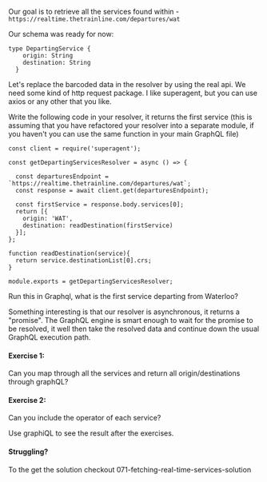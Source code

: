 Our goal is to retrieve all the services found within - `https://realtime.thetrainline.com/departures/wat`

Our schema was ready for now:

```
type DepartingService {
    origin: String
    destination: String
  }
```

Let's replace the barcoded data in the resolver by using the real api.
We need some kind of http request package. I like superagent, but you can use axios or any other that you like.

Write the following code in your resolver, it returns the first service (this is assuming that you have refactored your resolver into a separate module, if you haven't you can use the same function in your main GraphQL file)

```
const client = require('superagent');

const getDepartingServicesResolver = async () => {
  
  const departuresEndpoint = `https://realtime.thetrainline.com/departures/wat`;
  const response = await client.get(departuresEndpoint);
  
  const firstService = response.body.services[0];
  return [{
    origin: 'WAT',
    destination: readDestination(firstService)
  }];
};

function readDestination(service){
  return service.destinationList[0].crs;
}

module.exports = getDepartingServicesResolver;
```

Run this in Graphql, what is the first service departing from Waterloo?

Something interesting is that our resolver is asynchronous, it returns a "promise". The GraphQL engine is smart enough to wait for the promise to be resolved, it well then take the resolved data and continue down the usual GraphQL execution path.

#### Exercise 1:
Can you map through all the services and return all origin/destinations through graphQL?

#### Exercise 2:
Can you include the operator of each service?

Use graphiQL to see the result after the exercises.

#### Struggling?

To the get the solution checkout 071-fetching-real-time-services-solution